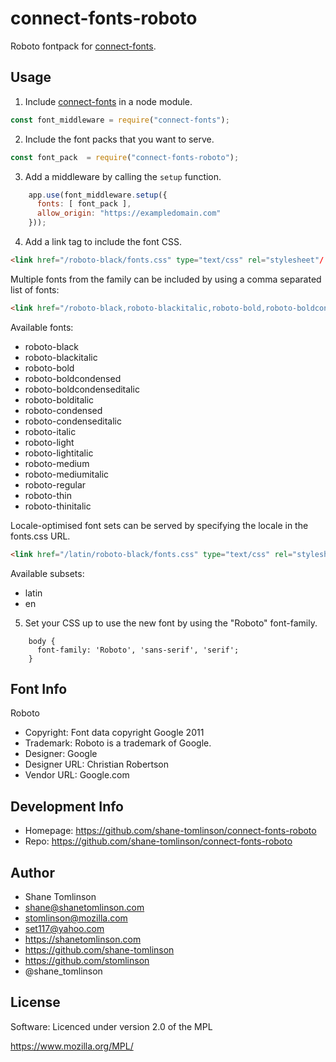 # connect-fonts-roboto

Roboto fontpack for [connect-fonts](https://github.com/shane-tomlinson/connect-fonts).

## Usage

1. Include [connect-fonts](https://github.com/shane-tomlinson/connect-fonts) in a node module.
```js
const font_middleware = require("connect-fonts");
```

2. Include the font packs that you want to serve.
```js
const font_pack  = require("connect-fonts-roboto");
```

3. Add a middleware by calling the `setup` function.
```js
    app.use(font_middleware.setup({
      fonts: [ font_pack ],
      allow_origin: "https://exampledomain.com"
    }));
```

4. Add a link tag to include the font CSS.
```html
<link href="/roboto-black/fonts.css" type="text/css" rel="stylesheet"/ >
```

Multiple fonts from the family can be included by using a comma separated list of fonts:
```html
<link href="/roboto-black,roboto-blackitalic,roboto-bold,roboto-boldcondensed,roboto-boldcondenseditalic,roboto-bolditalic,roboto-condensed,roboto-condenseditalic,roboto-italic,roboto-light,roboto-lightitalic,roboto-medium,roboto-mediumitalic,roboto-regular,roboto-thin,roboto-thinitalic/fonts.css" type="text/css" rel="stylesheet"/ >
```

Available fonts:
* roboto-black
* roboto-blackitalic
* roboto-bold
* roboto-boldcondensed
* roboto-boldcondenseditalic
* roboto-bolditalic
* roboto-condensed
* roboto-condenseditalic
* roboto-italic
* roboto-light
* roboto-lightitalic
* roboto-medium
* roboto-mediumitalic
* roboto-regular
* roboto-thin
* roboto-thinitalic

Locale-optimised font sets can be served by specifying the locale in the fonts.css URL.
```html
<link href="/latin/roboto-black/fonts.css" type="text/css" rel="stylesheet"/ >
```

Available subsets:
* latin
* en

5. Set your CSS up to use the new font by using the "Roboto" font-family.
```
    body {
      font-family: 'Roboto', 'sans-serif', 'serif';
    }
```

## Font Info
Roboto

* Copyright: Font data copyright Google 2011
* Trademark: Roboto is a trademark of Google.
* Designer: Google
* Designer URL: Christian Robertson 
* Vendor URL: Google.com

## Development Info
* Homepage: https://github.com/shane-tomlinson/connect-fonts-roboto
* Repo: https://github.com/shane-tomlinson/connect-fonts-roboto

## Author
* Shane Tomlinson
* shane@shanetomlinson.com
* stomlinson@mozilla.com
* set117@yahoo.com
* https://shanetomlinson.com
* https://github.com/shane-tomlinson
* https://github.com/stomlinson
* @shane_tomlinson


## License

Software: Licenced under version 2.0 of the MPL

  https://www.mozilla.org/MPL/


  

